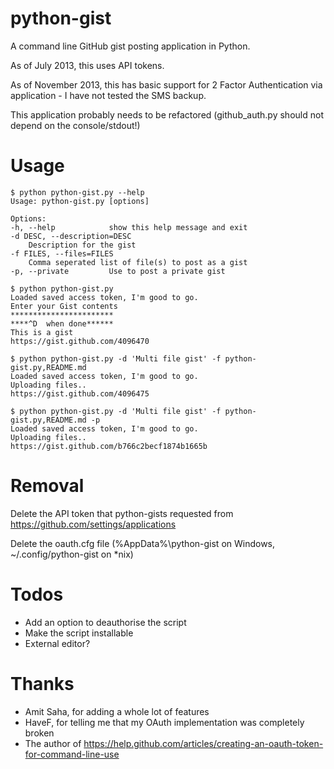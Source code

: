 python-gist
============

A command line GitHub gist posting application in Python. 

As of July 2013, this uses API tokens.

As of November 2013, this has basic support for 2 Factor Authentication via application - I have not tested the SMS backup.

This application probably needs to be refactored (github_auth.py should not depend on the console/stdout!)

Usage
=====
	$ python python-gist.py --help
	Usage: python-gist.py [options]

	Options:
	-h, --help            show this help message and exit
	-d DESC, --description=DESC
        Description for the gist
	-f FILES, --files=FILES
        Comma seperated list of file(s) to post as a gist
	-p, --private         Use to post a private gist

	$ python python-gist.py 
	Loaded saved access token, I'm good to go.
	Enter your Gist contents
	***********************
	****^D  when done******
	This is a gist
	https://gist.github.com/4096470

	$ python python-gist.py -d 'Multi file gist' -f python-gist.py,README.md
	Loaded saved access token, I'm good to go.
	Uploading files..
	https://gist.github.com/4096475
	
	$ python python-gist.py -d 'Multi file gist' -f python-gist.py,README.md -p
	Loaded saved access token, I'm good to go.
	Uploading files..
	https://gist.github.com/b766c2becf1874b1665b

Removal
====
Delete the API token that python-gists requested from https://github.com/settings/applications

Delete the oauth.cfg file (%AppData%\python-gist on Windows, ~/.config/python-gist on *nix)

Todos
=====
* Add an option to deauthorise the script
* Make the script installable
* External editor? 

Thanks
======
* Amit Saha, for adding a whole lot of features
* HaveF, for telling me that my OAuth implementation was completely broken
* The author of https://help.github.com/articles/creating-an-oauth-token-for-command-line-use

